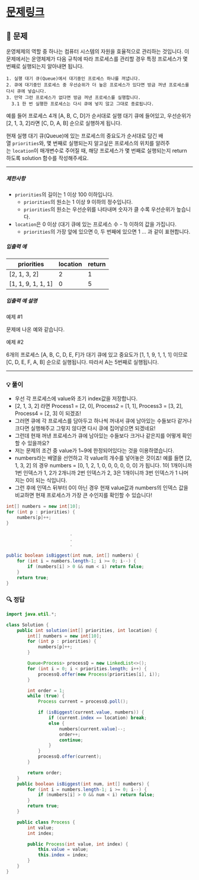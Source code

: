 # [문제링크](https://school.programmers.co.kr/learn/courses/30/lessons/42587/solution_groups?language=java&type=my)

## 📝 문제

운영체제의 역할 중 하나는 컴퓨터 시스템의 자원을 효율적으로 관리하는 것입니다. 이 문제에서는 운영체제가 다음 규칙에 따라 프로세스를 관리할 경우 특정 프로세스가 몇 번째로 실행되는지 알아내면 됩니다.

```
1. 실행 대기 큐(Queue)에서 대기중인 프로세스 하나를 꺼냅니다.
2. 큐에 대기중인 프로세스 중 우선순위가 더 높은 프로세스가 있다면 방금 꺼낸 프로세스를 다시 큐에 넣습니다.
3. 만약 그런 프로세스가 없다면 방금 꺼낸 프로세스를 실행합니다.
  3.1 한 번 실행한 프로세스는 다시 큐에 넣지 않고 그대로 종료됩니다.
```

예를 들어 프로세스 4개 [A, B, C, D]가 순서대로 실행 대기 큐에 들어있고, 우선순위가 [2, 1, 3, 2]라면 [C, D, A, B] 순으로 실행하게 됩니다.

현재 실행 대기 큐(Queue)에 있는 프로세스의 중요도가 순서대로 담긴 배열 `priorities`와, 몇 번째로 실행되는지 알고싶은 프로세스의 위치를 알려주는 `location`이 매개변수로 주어질 때, 해당 프로세스가 몇 번째로 실행되는지 return 하도록 solution 함수를 작성해주세요.

---

##### 제한사항

- `priorities`의 길이는 1 이상 100 이하입니다.
    - `priorities`의 원소는 1 이상 9 이하의 정수입니다.
    - `priorities`의 원소는 우선순위를 나타내며 숫자가 클 수록 우선순위가 높습니다.
- `location`은 0 이상 (대기 큐에 있는 프로세스 수 - 1) 이하의 값을 가집니다.
    - `priorities`의 가장 앞에 있으면 0, 두 번째에 있으면 1 … 과 같이 표현합니다.

##### 입출력 예

|priorities|location|return|
|---|---|---|
|[2, 1, 3, 2]|2|1|
|[1, 1, 9, 1, 1, 1]|0|5|

##### 입출력 예 설명

예제 #1

문제에 나온 예와 같습니다.

예제 #2

6개의 프로세스 [A, B, C, D, E, F]가 대기 큐에 있고 중요도가 [1, 1, 9, 1, 1, 1] 이므로 [C, D, E, F, A, B] 순으로 실행됩니다. 따라서 A는 5번째로 실행됩니다.

---

### 💡 풀이

- 우선 각 프로세스에 value와 초기 index값을 저장합니다.
- \[2, 1, 3, 2\] 라면 Process1 = \[2, 0\], Process2 = \[1, 1\], Process3 = \[3, 2\], Process4 = \[2, 3\]  이 되겠죠!
- 그러면 큐에 각 프로세스를 담아두고 하나씩 꺼내서 큐에 남아있는 수들보다 같거나 크다면 실행해주고 그렇지 않다면 다시 큐에 집어넣으면 되겠네요!
- 그런데 현재 꺼낸 프로세스가 큐에 남아있는 수들보다 크거나 같은지를 어떻게 확인할 수 있을까요?
- 저는 문제의 조건 중 value가 1~9에 한정되어있다는 것을 이용하였습니다.
- numbers라는 배열을 선언하고 각 value의 개수를 넣어놓은 것이죠! 예를 들면 \[2, 1, 3, 2\] 의 경우 numbers = \[0, 1, 2, 1, 0, 0, 0, 0, 0, 0\] 가 됩니다. 1이 1개이니까 1번 인덱스가 1, 2가 2개니까 2번 인덱스가 2, 3은 1개이니까 3번 인덱스가 1 나머지는 0이 되는 식입니다.
- 그런 후에 인덱스 뒤부터 0이 아닌 경우 현재 value값과 numbers의 인덱스 값을 비교하면 현재 프로세스가 가장 큰 수인지를 확인할 수 있습니다!

```java
int[] numbers = new int[10];
for (int p : priorities) {
	numbers[p]++;
}

						.
						.
						.

public boolean isBiggest(int num, int[] numbers) {
	for (int i = numbers.length-1; i >= 0; i--) {
		if (numbers[i] > 0 && num < i) return false;
	}
	return true;
}
```


### 🔍 정답

```java
import java.util.*;

class Solution {
    public int solution(int[] priorities, int location) {
        int[] numbers = new int[10];
        for (int p : priorities) {
            numbers[p]++;
        }

        Queue<Process> processQ = new LinkedList<>();
        for (int i = 0; i < priorities.length; i++) {
            processQ.offer(new Process(priorities[i], i));
        }

        int order = 1;
        while (true) {
            Process current = processQ.poll();

            if (isBiggest(current.value, numbers)) {
                if (current.index == location) break;
                else {
                    numbers[current.value]--;
                    order++;
                    continue;
                }
            }
            processQ.offer(current);
        }

        return order;
    }
    public boolean isBiggest(int num, int[] numbers) {
        for (int i = numbers.length-1; i >= 0; i--) {
            if (numbers[i] > 0 && num < i) return false;
        }
        return true;
    }

    public class Process {
        int value;
        int index;

        public Process(int value, int index) {
            this.value = value;
            this.index = index;
        }
    }
}
```